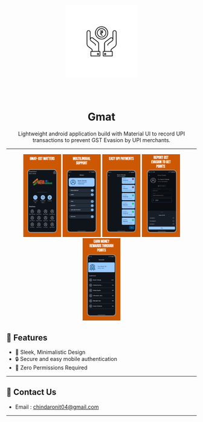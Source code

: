 <div align="center">
<img width="192" height="192" src="app/src/main/res/mipmap-xxxhdpi/ic_launcher_foreground.webp" align="center" alt="">

<br></br>


# Gmat

Lightweight android application build with Material UI to record UPI transactions to prevent GST Evasion by UPI merchants.

---

</div>
<div align="left">

<div align="center">
    <img src="metadata/images/1_home.png" width="20%"  alt=""/>
    <img src="metadata/images/2_language.png" width="20%"  alt=""/>
    <img src="metadata/images/3_transactionChat.png" width="20%"  alt=""/>
    <img src="metadata/images/4_transactionDetails.png" width="20%"  alt=""/>
    <img src="metadata/images/5_Rewards.png" width="20%"  alt=""/>
</div>
</div>


## 🎉 Features
- 📝 Sleek, Minimalistic Design
- 🔒 Secure and easy mobile authentication
- 🔐 Zero Permissions Required

---

## 💬 Contact Us

-  Email : chindaronit04@gmail.com

---
